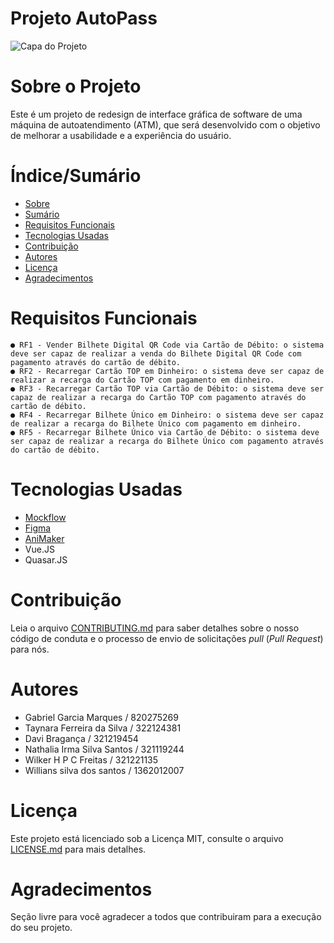 # Projeto AutoPass


![Capa do Projeto](https://www.autopass.com.br/wp-content/uploads/2021/05/logo_provisorio.svg)

# Sobre o Projeto

Este é um projeto de redesign de interface gráfica de software de uma máquina de autoatendimento (ATM), que será desenvolvido com o objetivo de melhorar a usabilidade e a experiência do usuário.

# Índice/Sumário

* [Sobre](#sobre-o-projeto)
* [Sumário](#índice/sumário)
* [Requisitos Funcionais](#requisitos-funcionais)
* [Tecnologias Usadas](#tecnologias-usadas)
* [Contribuição](#contribuição)
* [Autores](#autores)
* [Licença](#licença)
* [Agradecimentos](#agradecimentos)


# Requisitos Funcionais 

	● RF1 - Vender Bilhete Digital QR Code via Cartão de Débito: o sistema deve ser capaz de realizar a venda do Bilhete Digital QR Code com pagamento através do cartão de débito.
	● RF2 - Recarregar Cartão TOP em Dinheiro: o sistema deve ser capaz de realizar a recarga do Cartão TOP com pagamento em dinheiro.
	● RF3 - Recarregar Cartão TOP via Cartão de Débito: o sistema deve ser capaz de realizar a recarga do Cartão TOP com pagamento através do cartão de débito.
	● RF4 - Recarregar Bilhete Único em Dinheiro: o sistema deve ser capaz de realizar a recarga do Bilhete Único com pagamento em dinheiro.
	● RF5 - Recarregar Bilhete Único via Cartão de Débito: o sistema deve ser capaz de realizar a recarga do Bilhete Único com pagamento através do cartão de débito.

# Tecnologias Usadas

- [Mockflow](https://www.mockflow.com/)
- [Figma](https://www.figma.com/)
- [AniMaker](https://www.animaker.co)
- Vue.JS
- Quasar.JS

# Contribuição

Leia o arquivo [CONTRIBUTING.md](CONTRIBUTING.md) para saber detalhes sobre o nosso código de conduta e o processo de envio de solicitações *pull* (*Pull Request*) para nós.

# Autores


* Gabriel Garcia Marques / 820275269
* Taynara Ferreira da Silva / 322124381
* Davi Bragança / 321219454
* Nathalia Irma Silva Santos / 321119244
* Wilker H P C Freitas / 321221135
* Willians silva dos santos / 1362012007


# Licença

Este projeto está licenciado sob a Licença MIT,  consulte o arquivo [LICENSE.md](LICENSE.md) para mais detalhes.

# Agradecimentos

Seção livre para você agradecer a todos que contribuiram para a execução do seu projeto.
